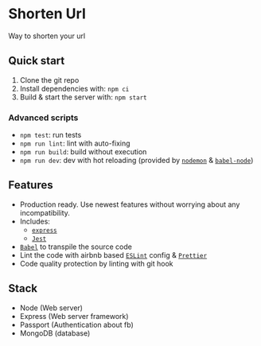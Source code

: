 # Shorten Url

Way to shorten your url

## Quick start

1. Clone the git repo
2. Install dependencies with: `npm ci`
3. Build & start the server with: `npm start`

### Advanced scripts

- `npm test`: run tests
- `npm run lint`: lint with auto-fixing
- `npm run build`: build without execution
- `npm run dev`: dev with hot reloading (provided by [`nodemon`](https://github.com/remy/nodemon) & [`babel-node`](https://github.com/babel/babel/tree/master/packages/babel-node))

## Features

- Production ready. Use newest features without worrying about any incompatibility.
- Includes:
  - [`express`](https://expressjs.com/)
  - [`Jest`](https://github.com/facebook/jest)
- [`Babel`](https://babeljs.io/) to transpile the source code
- Lint the code with airbnb based [`ESLint`](https://github.com/eslint/eslint) config & [`Prettier`](https://github.com/prettier/prettier)
- Code quality protection by linting with git hook

## Stack

- Node (Web server)
- Express (Web server framework)
- Passport (Authentication about fb)
- MongoDB (database)
  